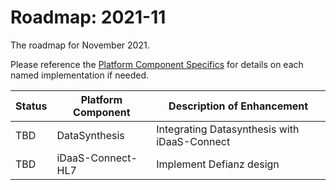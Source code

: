 # Roadmap: 2021-11
The roadmap for November 2021.

Please reference the [Platform Component Specifics](../docs/Design/PlatformComponents.md) for details on each named implementation if needed.

| Status | Platform Component   | Description of Enhancement|
|---|---|---|
|TBD|DataSynthesis|Integrating Datasynthesis with iDaaS-Connect|
|TBD| iDaaS-Connect-HL7| Implement Defianz design|

